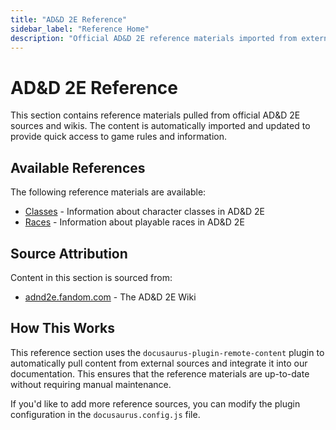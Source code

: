 ```yaml
---
title: "AD&D 2E Reference"
sidebar_label: "Reference Home"
description: "Official AD&D 2E reference materials imported from external sources"
---
```


# AD&D 2E Reference

This section contains reference materials pulled from official AD&D 2E sources and wikis. The content is automatically imported and updated to provide quick access to game rules and information.

## Available References

The following reference materials are available:

- [Classes](/docs/reference/classes/index) - Information about character classes in AD&D 2E
- [Races](/docs/reference/races/index) - Information about playable races in AD&D 2E

## Source Attribution

Content in this section is sourced from:

- [adnd2e.fandom.com](https://adnd2e.fandom.com) - The AD&D 2E Wiki

## How This Works

This reference section uses the `docusaurus-plugin-remote-content` plugin to automatically pull content from external sources and integrate it into our documentation. This ensures that the reference materials are up-to-date without requiring manual maintenance.

If you'd like to add more reference sources, you can modify the plugin configuration in the `docusaurus.config.js` file.
